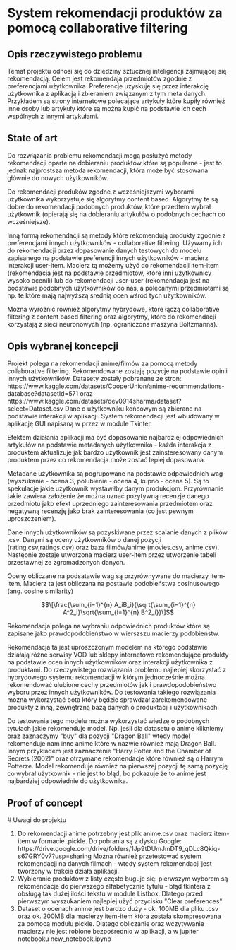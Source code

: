 <h1> System rekomendacji produktów za pomocą collaborative filtering</h1>
<h2>Opis rzeczywistego problemu</h2>
Temat projektu odnosi się do dziedziny sztucznej inteligencji zajmującej się rekomendacją. Celem jest rekomendaja przedmiotów zgodnie z preferencjami użytkownika. Preferencje uzyskuję się przez interakcję użytkownika z aplikacją i zbieraniem związanym z tym meta danych. Przykładem są strony internetowe polecające artykuły które kupiły również inne osoby lub artykuły które są można kupić na podstawie ich cech wspólnych z innymi artykułami.

<h2>State of art</h2>
Do rozwiązania problemu rekomendacji mogą posłużyć metody rekomendacji oparte na dobieraniu produktów które są popularne - jest to jednak najprostsza metoda rekomendacji, która może być stosowana głównie do nowych użytkowników.

Do rekomendacji produków zgodne z wcześniejszymi wyborami użytkownika wykorzystuje się algorytmy content based. Algorytmy te są dobre do rekomendacji podobnych produktów, które przedtem wybrał użytkownik (opierają się na dobieraniu artykułów o podobnych cechach co wcześniejsze).

Inną formą rekomendacji są metody które rekomendują produkty zgodnie z preferencjami innych użytkowników - collaborative filtering. Używamy ich do rekomendacji przez dopasowanie danych testowych do modelu zapisanego na podstawie preferencji innych użytkowników - macierz interakcji user-item. Macierz tą możemy użyć do rekomendacji item-item (rekomendacja jest na podstawie przedmiotów, które inni użytkownicy wysoko ocenili) lub do rekomendacji user-user (rekomendacja jest na podstawie podobnych użytkowników do nas, a polecanymi przedmiotami są np. te które mają najwyższą średnią ocen wśród tych użytkowników. 

Można wyróżnić również algorytmy hybrydowe, które łączą collaborative filtering z content based filtering oraz algorytmy, które do rekomendacji korzystają z sieci neuronowych (np. ograniczona maszyna Boltzmanna). 

<h2>Opis wybranej koncepcji</h2>
Projekt polega na rekomendacji anime/filmów za pomocą metody collaborative filtering. Rekomendowane zostają pozycje na podstawie opinii innych użytkowników. Datasety zostały pobranane ze stron: https://www.kaggle.com/datasets/CooperUnion/anime-recommendations-database?datasetId=571 oraz https://www.kaggle.com/datasets/dev0914sharma/dataset?select=Dataset.csv
Dane o użytkowniku końcowym są zbierane na podstawie interakcji w aplikacji. System rekomendacji jest wbudowany w aplikację GUI napisaną w przez w module Tkinter.

Efektem działania aplikacji ma być dopasowanie najbardziej odpowiednich artykułów na podstawie metadanych użytkownika - każda interakcja z produktem aktualizuje jak bardzo użytkownik jest zainsteresowany danym produktem przez co rekomendacja może zostać lepiej dopasowana.

Metadane użytkownika są pogrupowane na podstawie odpowiednich wag (wyszukanie -  ocena 3, polubienie - ocena 4, kupno - ocena 5). Są to spekulacje jakie użytkownik wystawiłby danym produkcjom. Przyrównanie takie zawiera założenie że można uznać pozytywną recenzje danego przedmiotu jako efekt uprzedniego zainteresowania przedmiotem oraz negatywną recenzję jako brak zainteresowania (co jest pewnym uproszczeniem).

Dane  innych użytkowników są pozyskiwane przez scalanie danych z plików .csv. Danymi są oceny użytkowników o danej pozycji (rating.csv,ratings.csv) oraz baza filmów/anime (movies.csv, anime.csv). Następnie zostaje utworzona macierz user-item przez utworzenie tabeli przestawnej ze zgromadzonych danych.

Oceny obliczane na podsatawie wag są przyrównywane do macierzy item-item.
Macierz ta jest obliczana na postawie podobieństwa cosinusowego (ang. cosine similarity) 

$$\[\frac{\sum_{i=1}^{n} A_iB_i}{\sqrt{\sum_{i=1}^{n} A^2_i}\sqrt{\sum_{i=1}^{n} B^2_i}}\]$$

Rekomendacja polega na wybraniu odpowiednich produktów które są zapisane jako prawdopodobieństwo w wierszszu macierzy podobieństw.

Rekomendacja ta jest uproszczonym modelem na którego podstawie działają różne serwisy VOD lub sklepy internetowe rekomendujące produkty na podstawie ocen innych użytkowników oraz interakcji użytkownika z produktami. Do rzeczywistego rozwiązania problemu najlepiej skorzystać z hybrydowego systemu rekomendacji w którym jednocześnie można rekomendować ulubione cechy przedmiotów jak i prawdopodobieństwo wyboru przez innych użytkowników. Do testowania takiego rozwiązania można wykorzystać bota który będzie sprawdzał zarekomendowane produkty z inną, zewnętrzną bazą danych o produktacji i użytkownikach. 

Do testowania tego modelu można wykorzystać wiedzę o podobnych tytułach jakie rekomenduje model.  Np. jeśli dla datasetu o anime klikniemy oraz zaznaczymy "buy" dla pozycji "Dragon Ball" wtedy model rekomenduje nam inne anime które w nazwie również mają Dragon Ball. Innym przykładem jest zaznaczenie "Harry Potter and the Chamber of Secrets (2002)" oraz otrzymane rekomendacje które również są o Harrym Potterze. 
Model rekomenduje również na pierwszej pozycji tę samą pozycję co wybrał użytkownik - nie jest to błąd, bo pokazuje że to anime jest najbardziej odpowiednie do użytkownika. 

<h2>Proof of concept</h2>
# Uwagi do projektu
<ol>
<li> Do rekomendacji anime potrzebny jest plik anime.csv oraz macierz item-item w formacie .pickle. Do pobrania są z dysku Google: https://drive.google.com/drive/folders/1Jp9tDUmJmDT9_qDLc8Qkiq-s67GRY0v7?usp=sharing Można również przetestować system rekomendacji na danych filmach - wtedy system rekomendacji jest tworzony w trakcie działa aplikacji.</li>
<li> Wybieranie produktów z listy często buguje się: pierwszym wyborem są  rekomendacje do pierwszego alfabetycznie tytułu - błąd tkintera z obsługą tak dużej ilości tekstu w module Listbox. Dlatego przed pierwszym wyszukaniem najlepiej użyć przycisku "Clear preferences"</li>
<li> Dataset o ocenach anime jest bardzo duży - ok. 100MB dla pliku .csv oraz ok. 200MB dla macierzy item-item która została skompresowana za pomocą modułu pickle. Dlatego obliczanie oraz wczytywanie macierzy nie jest robione bezpośrednio w aplikacji, a w jupiter notebooku new_notebook.ipynb</li>
</ol>
